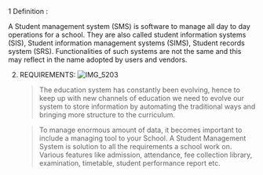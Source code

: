 1 Definition :

A Student management system (SMS) is software to manage all day to day operations for a school. They are also called student information systems (SIS), Student information management systems (SIMS), Student records system (SRS). Functionalities of such systems are not the same and this may reflect in the name adopted by users and vendors.

2. REQUIREMENTS:
![IMG_5203](https://user-images.githubusercontent.com/80455876/114554448-5aec8c00-9c84-11eb-9ff8-c50dc60f9fe8.JPG)
      >The education system has constantly been evolving, hence to keep up with new channels of education we need to evolve our system to store information by automating the traditional ways and bringing more structure to the curriculum.

      >To manage enormous amount of data, it becomes important to include a managing tool to your School. A Student Management System is solution to all the requirements a school work on. Various features like admission, attendance, fee collection library, examination, timetable, student performance report etc.
